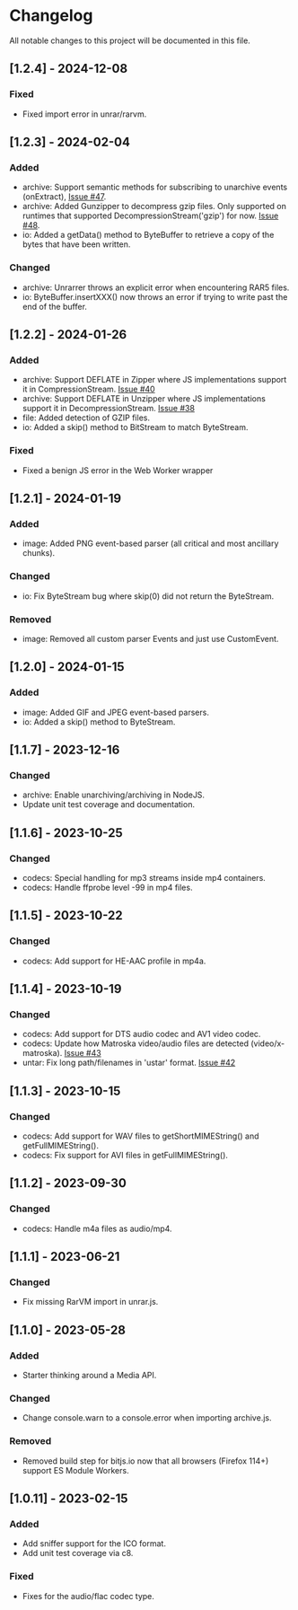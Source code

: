 # Changelog

All notable changes to this project will be documented in this file.

## [1.2.4] - 2024-12-08

### Fixed

- Fixed import error in unrar/rarvm.

## [1.2.3] - 2024-02-04

### Added

- archive: Support semantic methods for subscribing to unarchive events (onExtract),
 [Issue #47](https://github.com/codedread/bitjs/issues/47).
- archive: Added Gunzipper to decompress gzip files. Only supported on runtimes that supported
  DecompressionStream('gzip') for now. [Issue #48](https://github.com/codedread/bitjs/issues/48).
- io: Added a getData() method to ByteBuffer to retrieve a copy of the bytes that have been written.

### Changed

- archive: Unrarrer throws an explicit error when encountering RAR5 files.
- io: ByteBuffer.insertXXX() now throws an error if trying to write past the end of the buffer.

## [1.2.2] - 2024-01-26

### Added

- archive: Support DEFLATE in Zipper where JS implementations support it in CompressionStream.
  [Issue #40](https://github.com/codedread/bitjs/issues/40)
- archive: Support DEFLATE in Unzipper where JS implementations support it in DecompressionStream.
  [Issue #38](https://github.com/codedread/bitjs/issues/38)
- file: Added detection of GZIP files.
- io: Added a skip() method to BitStream to match ByteStream.

### Fixed

- Fixed a benign JS error in the Web Worker wrapper

## [1.2.1] - 2024-01-19

### Added

- image: Added PNG event-based parser (all critical and most ancillary chunks).

### Changed

- io: Fix ByteStream bug where skip(0) did not return the ByteStream.

### Removed

- image: Removed all custom parser Events and just use CustomEvent.

## [1.2.0] - 2024-01-15

### Added

- image: Added GIF and JPEG event-based parsers.
- io: Added a skip() method to ByteStream.

## [1.1.7] - 2023-12-16

### Changed

- archive: Enable unarchiving/archiving in NodeJS.
- Update unit test coverage and documentation.

## [1.1.6] - 2023-10-25

### Changed

- codecs: Special handling for mp3 streams inside mp4 containers.
- codecs: Handle ffprobe level -99 in mp4 files.

## [1.1.5] - 2023-10-22

### Changed

- codecs: Add support for HE-AAC profile in mp4a.

## [1.1.4] - 2023-10-19

### Changed

- codecs: Add support for DTS audio codec and AV1 video codec.
- codecs: Update how Matroska video/audio files are detected (video/x-matroska).
  [Issue #43](https://github.com/codedread/bitjs/issues/43)
- untar: Fix long path/filenames in 'ustar' format. [Issue #42](https://github.com/codedread/bitjs/issues/43)

## [1.1.3] - 2023-10-15

### Changed

- codecs: Add support for WAV files to getShortMIMEString() and getFullMIMEString().
- codecs: Fix support for AVI files in getFullMIMEString().

## [1.1.2] - 2023-09-30

### Changed

- codecs: Handle m4a files as audio/mp4.

## [1.1.1] - 2023-06-21

### Changed

- Fix missing RarVM import in unrar.js.

## [1.1.0] - 2023-05-28

### Added

- Starter thinking around a Media API.

### Changed

- Change console.warn to a console.error when importing archive.js.

### Removed

- Removed build step for bitjs.io now that all browsers (Firefox 114+) support ES Module Workers.

## [1.0.11] - 2023-02-15

### Added

- Add sniffer support for the ICO format.
- Add unit test coverage via c8.

### Fixed

- Fixes for the audio/flac codec type.
